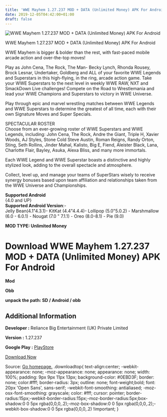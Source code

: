 ```yaml
---
title: 'WWE Mayhem 1.27.237 MOD + DATA (Unlimited Money) APK For Android'
date: 2019-12-05T04:42:00+01:00
draft: false
---
```


![WWE Mayhem 1.27.237 MOD + DATA (Unlimited Money) APK For Android](https://i0.wp.com/apkhome.net/wp-content/uploads/2019/12/WWE-Mayhem.png "WWE Mayhem 1.27.237 MOD + DATA (Unlimited Money) APK For Android")

  

WWE Mayhem 1.27.237 MOD + DATA (Unlimited Money) APK For Android

WWE Mayhem is bigger & bolder than the rest, with fast-paced mobile arcade action and over-the-top moves!

Play as John Cena, The Rock, The Man- Becky Lynch, Rhonda Rousey, Brock Lesnar, Undertaker, Goldberg and ALL of your favorite WWE Legends and Superstars in this high-flying, in the ring, arcade action game. Take your WWE Superstars to the next level in weekly WWE RAW, NXT and SmackDown Live challenges! Compete on the Road to Wrestlemania and lead your WWE Champions and Superstars to victory in WWE Universe.

Play through epic and marvel wrestling matches between WWE Legends and WWE Superstars to determine the greatest of all time, each with their own Signature Moves and Super Specials.

SPECTACULAR ROSTER  
Choose from an ever-growing roster of WWE Superstars and WWE Legends, including: John Cena, The Rock, Andre the Giant, Triple H, Xavier Woods, AJ Styles, Stone Cold Steve Austin, Roman Reigns, Randy Orton, Sting, Seth Rollins, Jinder Mahal, Kalisto, Big E, Fiend, Aleister Black, Lana, Charlotte Flair, Bayley, Asuka, Alexa Bliss, and many more immortals.

Each WWE Legend and WWE Superstar boasts a distinctive and highly stylized look, adding to the overall spectacle and atmosphere.

Collect, level up, and manage your teams of SuperStars wisely to receive synergy bonuses based upon team affiliation and relationships taken from the WWE Universe and Championships.

**Supported Android**  
{4.0 and UP}  
**Supported Android Version**:-  
Jelly Bean(4.1"4.3.1)- KitKat (4.4"4.4.4)- Lollipop (5.0"5.0.2) - Marshmallow (6.0 - 6.0.1) - Nougat (7.0 " 7.1.1) - Oreo (8.0-8.1) - Pie (9.0)

**MOD TYPE: Unlimited Money**

Download WWE Mayhem 1.27.237 MOD + DATA (Unlimited Money) APK For Android
=========================================================================

**Mod**

**Obb**

**unpack the path: SD / Android / obb**

Additional Information
----------------------

**Developer :** Reliance Big Entertainment (UK) Private Limited

**Version :** 1.27.237

**Google Play :** [PlayStore](https://play.google.com/store/apps/details?id=com.reliancegames.wwemayhem)

  

[Download Now](https://store4app.co/post/wwe-mayhem-1-27-237-mod-data-unlimited-money-apk-for-android_1575469171)

  
Source: [Go homepage.](https://store4app.co/post/wwe-mayhem-1-27-237-mod-data-unlimited-money-apk-for-android_1575469171) .downloadtop{ text-align:center; -webkit-appearance: none; -moz-appearance: none; appearance: none; width: 100%; padding: 9px 9px 11px 13px; background-color: #0EBD3F; border: none; color:#fff; border-radius: 3px; outline: none; font-weight;bold; font: 20px 'Open Sans', sans-serif; -webkit-font-smoothing: antialiased; -moz-osx-font-smoothing: grayscale; color: #fff; cursor: pointer; border-radius:15px;-webkit-border-radius:15px;-moz-border-radius:5px;box-shadow:0 0 5px rgba(0,0,0,.2);-moz-box-shadow:0 0 5px rgba(0,0,0,.2);-webkit-box-shadow:0 0 5px rgba(0,0,0,.2) !important; }